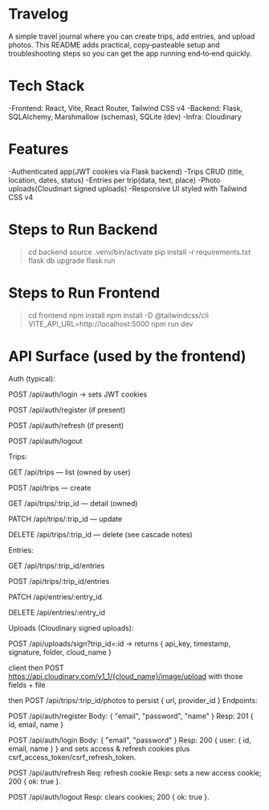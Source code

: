 # Travelog
A simple travel journal where you can create trips, add entries, and upload photos. This README adds practical, copy‑pasteable setup and troubleshooting steps so you can get the app running end‑to‑end quickly.

# Tech Stack 
-Frontend: React, Vite, React Router, Tailwind CSS v4 
-Backend: Flask, SQLAlchemy, Marshmallow (schemas), SQLite (dev) 
-Infra: Cloudinary

# Features 
-Authenticated app(JWT cookies via Flask backend)
-Trips CRUD (title, location, dates, status)
-Entries per trip(data, text, place)
-Photo uploads(Cloudinart signed uploads)
-Responsive UI styled with Tailwind CSS v4

# Steps to Run Backend
>cd backend
>source .venv/bin/activate
>pip install -r requirements.txt
>flask db upgrade
>flask run

# Steps to Run Frontend
>cd frontend
>npm install
>npm install -D @tailwindcss/cli
VITE_API_URL=http://localhost:5000
>npm run dev

# API Surface (used by the frontend)

Auth (typical):

POST /api/auth/login → sets JWT cookies

POST /api/auth/register (if present)

POST /api/auth/refresh (if present)

POST /api/auth/logout

Trips:

GET /api/trips — list (owned by user)

POST /api/trips — create

GET /api/trips/:trip_id — detail (owned)

PATCH /api/trips/:trip_id — update

DELETE /api/trips/:trip_id — delete (see cascade notes)

Entries:

GET /api/trips/:trip_id/entries

POST /api/trips/:trip_id/entries

PATCH /api/entries/:entry_id

DELETE /api/entries/:entry_id

Uploads (Cloudinary signed uploads):

POST /api/uploads/sign?trip_id=:id → returns { api_key, timestamp, signature, folder, cloud_name }

client then POST https://api.cloudinary.com/v1_1/{cloud_name}/image/upload with those fields + file

then POST /api/trips/:trip_id/photos to persist { url, provider_id }
Endpoints:

POST /api/auth/register
Body: { "email", "password", "name" }
Resp: 201 { id, email, name }

POST /api/auth/login
Body: { "email", "password" }
Resp: 200 { user: { id, email, name } } and sets access & refresh cookies plus csrf_access_token/csrf_refresh_token.

POST /api/auth/refresh
Req: refresh cookie
Resp: sets a new access cookie; 200 { ok: true }.

POST /api/auth/logout
Resp: clears cookies; 200 { ok: true }.
